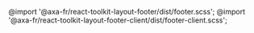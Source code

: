 @import '@axa-fr/react-toolkit-layout-footer/dist/footer.scss';
@import '@axa-fr/react-toolkit-layout-footer-client/dist/footer-client.scss';
